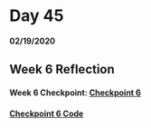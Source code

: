 # Day 45
__02/19/2020__

## Week 6 Reflection


#### Week 6 Checkpoint: [Checkpoint 6]()
####                    [Checkpoint 6 Code]()
